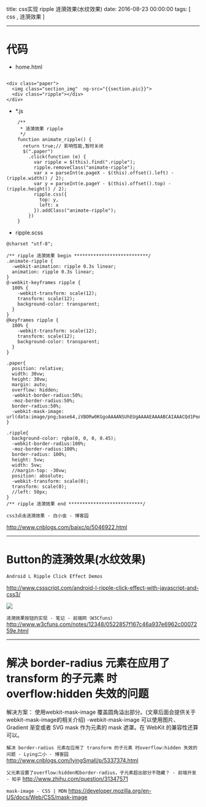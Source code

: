 title: css实现 ripple 涟漪效果(水纹效果)
date: 2016-08-23 00:00:00
tags: [ css , 涟漪效果 ]


---
# 代码
- home.html
```

<div class="paper">
  <img class="section_img"  ng-src="{{section.pic}}">
  <div class="ripple"></div>
</div>
```


- *.js
```
    /**
     * 涟漪效果 ripple
     */
    function animate_ripple() {
      return true;// 影响性能,暂时关闭
      $(".paper")
        .click(function (e) {
          var ripple = $(this).find(".ripple");
          ripple.removeClass("animate-ripple");
          var x = parseInt(e.pageX - $(this).offset().left) - (ripple.width() / 2);
          var y = parseInt(e.pageY - $(this).offset().top) - (ripple.height() / 2);
          ripple.css({
            top: y,
            left: x
          }).addClass("animate-ripple");
        })
    }
```


-  ripple.scss
```
@charset "utf-8";
 
/** ripple 涟漪效果 begin ***************************/
.animate-ripple {
  -webkit-animation: ripple 0.3s linear;
  animation: ripple 0.3s linear;
}
@-webkit-keyframes ripple {
  100% {
    -webkit-transform: scale(12);
    transform: scale(12);
    background-color: transparent;
  }
}
@keyframes ripple {
  100% {
    -webkit-transform: scale(12);
    transform: scale(12);
    background-color: transparent;
  }
}
 
.paper{
  position: relative;
  width: 30vw;
  height: 30vw;
  margin: auto;
  overflow: hidden;
  -webkit-border-radius:50%;
  -moz-border-radius:50%;
  border-radius:50%;
  -webkit-mask-image: url(data:image/png;base64,iVBORw0KGgoAAAANSUhEUgAAAAEAAAABCAIAAACQd1PeAAAAGXRFWHRTb2Z0d2FyZQBBZG9iZSBJbWFnZVJlYWR5ccllPAAAAA5JREFUeNpiYGBgAAgwAAAEAAGbA+oJAAAAAElFTkSuQmCC);
}
 
.ripple{
  background-color: rgba(0, 0, 0, 0.45);
  -webkit-border-radius:100%;
  -moz-border-radius:100%;
  border-radius: 100%;
  height: 5vw;
  width: 5vw;
  //margin-top: -30vw;
  position: absolute;
  -webkit-transform: scale(0);
  transform: scale(0);
  //left: 50px;
}
/** ripple 涟漪效果 end ***************************/
```


`css3点击涟漪效果 - 白小虫 - 博客园`

http://www.cnblogs.com/baixc/p/5046922.html



---
# Button的涟漪效果(水纹效果)
`Android L Ripple Click Effect Demos`

http://www.cssscript.com/android-l-ripple-click-effect-with-javascript-and-css3/


![]( http://7xnbs3.com1.z0.glb.clouddn.com/16-9-24/3481297.jpg)


`涟漪效果按钮的实现 - 笔记 - 前端网（W3Cfuns）`
http://www.w3cfuns.com/notes/12348/0522857f167c46a937e6962c0007259e.html

 


---
# 解决 border-radius 元素在应用了 transform 的子元素 时overflow:hidden 失效的问题

解决方案：
使用webkit-mask-image 覆盖圆角溢出部分。(文章后面会提供关于webkit-mask-image的相关介绍)
-webkit-mask-image 可以使用图片、Gradient 渐变或者 SVG mask 作为元素的 mask 遮罩。在 WebKit 的兼容性还算可以。


`解决 border-radius 元素在应用了 transform 的子元素 时overflow:hidden 失效的问题 - Lying二小 - 博客园`
http://www.cnblogs.com/lyingSmall/p/5337374.html


`父元素设置了overflow:hidden和border-radius，子元素超出部分不隐藏？ - 前端开发 - 知乎`
http://www.zhihu.com/question/31347571


`mask-image - CSS | MDN`
https://developer.mozilla.org/en-US/docs/Web/CSS/mask-image
